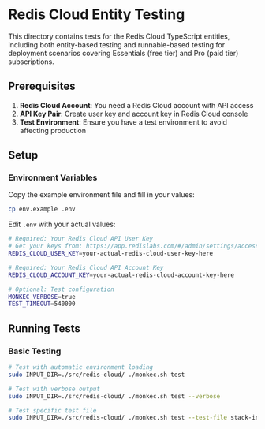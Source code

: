 # Redis Cloud Entity Testing

This directory contains tests for the Redis Cloud TypeScript entities, including both entity-based testing and runnable-based testing for deployment scenarios covering Essentials (free tier) and Pro (paid tier) subscriptions.

## Prerequisites

1. **Redis Cloud Account**: You need a Redis Cloud account with API access
2. **API Key Pair**: Create user key and account key in Redis Cloud console
3. **Test Environment**: Ensure you have a test environment to avoid affecting production

## Setup

### Environment Variables

Copy the example environment file and fill in your values:

```bash
cp env.example .env
```

Edit `.env` with your actual values:

```bash
# Required: Your Redis Cloud API User Key
# Get your keys from: https://app.redislabs.com/#/admin/settings/access_control/api_keys
REDIS_CLOUD_USER_KEY=your-actual-redis-cloud-user-key-here

# Required: Your Redis Cloud API Account Key
REDIS_CLOUD_ACCOUNT_KEY=your-actual-redis-cloud-account-key-here

# Optional: Test configuration
MONKEC_VERBOSE=true
TEST_TIMEOUT=540000
```

## Running Tests

### Basic Testing

```bash
# Test with automatic environment loading
sudo INPUT_DIR=./src/redis-cloud/ ./monkec.sh test

# Test with verbose output
sudo INPUT_DIR=./src/redis-cloud/ ./monkec.sh test --verbose

# Test specific test file
sudo INPUT_DIR=./src/redis-cloud/ ./monkec.sh test --test-file stack-integration.test.yaml
```
